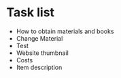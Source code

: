 # Task list

- How to obtain materials and books
- Change Material
- Test
- Website thumbnail
- Costs
- Item description
